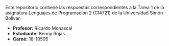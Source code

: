 Este repositorio contiene las respuestas correspondientes a la Tarea 1 de la asignatura Lenguajes de Programación 2 (CI4721) de la Universidad Simón Bolívar.

- **Profesor:** Ricardo Monascal
- **Estudiante:** Kenny Rojas
- **Carné:** 18-10595
